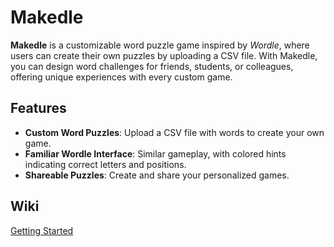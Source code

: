 # Makedle

**Makedle** is a customizable word puzzle game inspired by _Wordle_, where users can create their own puzzles by uploading a CSV file. With Makedle, you can design word challenges for friends, students, or colleagues, offering unique experiences with every custom game.

## Features

- **Custom Word Puzzles**: Upload a CSV file with words to create your own game.
- **Familiar Wordle Interface**: Similar gameplay, with colored hints indicating correct letters and positions.
- **Shareable Puzzles**: Create and share your personalized games.

## Wiki

[Getting Started](https://github.com/jon-zawada/makedle/wiki/Getting-Started)
